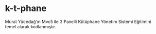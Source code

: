 # k-t-phane

Murat Yücedağ'ın Mvc5 ile 3 Panelli Kütüphane Yönetim Sistemi Eğitimini temel alarak kodlanmıştır.
